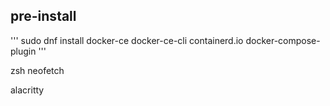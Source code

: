
## pre-install

'''
sudo dnf install docker-ce docker-ce-cli containerd.io docker-compose-plugin
'''

zsh
neofetch

alacritty